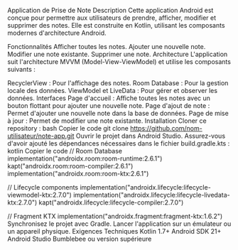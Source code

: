 Application de Prise de Note
Description
Cette application Android est conçue pour permettre aux utilisateurs de prendre, afficher, modifier et supprimer des notes. Elle est construite en Kotlin, utilisant les composants modernes d'architecture Android.

Fonctionnalités
Afficher toutes les notes.
Ajouter une nouvelle note.
Modifier une note existante.
Supprimer une note.
Architecture
L'application suit l'architecture MVVM (Model-View-ViewModel) et utilise les composants suivants :

RecyclerView : Pour l'affichage des notes.
Room Database : Pour la gestion locale des données.
ViewModel et LiveData : Pour gérer et observer les données.
Interfaces
Page d'accueil : Affiche toutes les notes avec un bouton flottant pour ajouter une nouvelle note.
Page d'ajout de note : Permet d'ajouter une nouvelle note dans la base de données.
Page de mise à jour : Permet de modifier une note existante.
Installation
Cloner ce repository :
bash
Copier le code
git clone https://github.com/nom-utilisateur/note-app.git
Ouvrir le projet dans Android Studio.
Assurez-vous d'avoir ajouté les dépendances nécessaires dans le fichier build.gradle.kts :
kotlin
Copier le code
// Room Database
implementation("androidx.room:room-runtime:2.6.1")
kapt("androidx.room:room-compiler:2.6.1")
implementation("androidx.room:room-ktx:2.6.1")

// Lifecycle components
implementation("androidx.lifecycle:lifecycle-viewmodel-ktx:2.7.0")
implementation("androidx.lifecycle:lifecycle-livedata-ktx:2.7.0")
kapt("androidx.lifecycle:lifecycle-compiler:2.7.0")

// Fragment KTX
implementation("androidx.fragment:fragment-ktx:1.6.2")
Synchronisez le projet avec Gradle.
Lancer l'application sur un émulateur ou un appareil physique.
Exigences Techniques
Kotlin 1.7+
Android SDK 21+
Android Studio Bumblebee ou version supérieure
